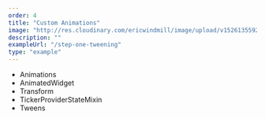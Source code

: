 ```yaml
---
order: 4
title: "Custom Animations"
image: "http://res.cloudinary.com/ericwindmill/image/upload/v1526135592/custom_loader_gif_qpsmjq.gif"
description: ""
exampleUrl: "/step-one-tweening"
type: "example"
---
```


* Animations
* AnimatedWidget
* Transform
* TickerProviderStateMixin
* Tweens
